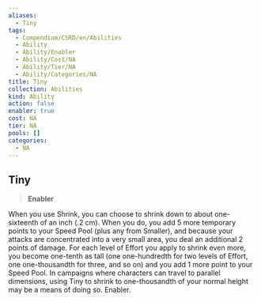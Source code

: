 ```yaml
---
aliases:
  - Tiny
tags:
  - Compendium/CSRD/en/Abilities
  - Ability
  - Ability/Enabler
  - Ability/Cost/NA
  - Ability/Tier/NA
  - Ability/Categories/NA
title: Tiny
collection: Abilities
kind: Ability
action: false
enabler: true
cost: NA
tier: NA
pools: []
categories:
  - NA
---
```

## Tiny  
>**Enabler**
  
When you use Shrink, you can choose to shrink down to about one-sixteenth of an inch (.2 cm). When you do, you add 5 more temporary points to your Speed Pool (plus any from Smaller), and because your attacks are concentrated into a very small area, you deal an additional 2 points of damage. For each level of Effort you apply to shrink even more, you become one-tenth as tall (one one-hundredth for two levels of Effort, one one-thousandth for three, and so on) and you add 1 more point to your Speed Pool. In campaigns where characters can travel to parallel dimensions, using Tiny to shrink to one-thousandth of your normal height may be a means of doing so. Enabler.